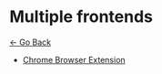 # Multiple frontends

[<- Go Back](../README.md)

- [Chrome Browser Extension](./chrome-browser-extension/README.md)
